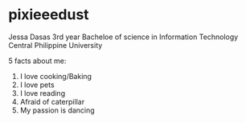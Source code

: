 # pixieeedust

Jessa Dasas
3rd year Bacheloe of science in Information Technology
Central Philippine University

5 facts about me:
1. I love cooking/Baking
2. I love pets 
3. I love reading
4. Afraid of caterpillar
5. My passion is dancing
